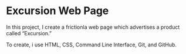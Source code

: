 # Excursion Web Page 

In this project, I create a frictionla web page which advertises a product called “Excursion.”

To create, i use  HTML, CSS, Command Line Interface, Git, and GitHub.
